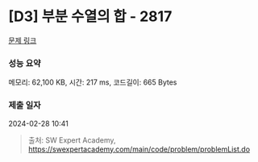 # [D3] 부분 수열의 합 - 2817 

[문제 링크](https://swexpertacademy.com/main/code/problem/problemDetail.do?contestProbId=AV7IzvG6EksDFAXB) 

### 성능 요약

메모리: 62,100 KB, 시간: 217 ms, 코드길이: 665 Bytes

### 제출 일자

2024-02-28 10:41



> 출처: SW Expert Academy, https://swexpertacademy.com/main/code/problem/problemList.do